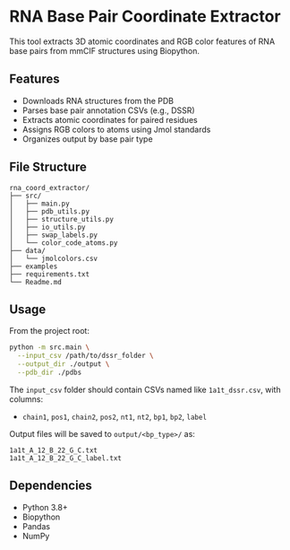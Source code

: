 # RNA Base Pair Coordinate Extractor

This tool extracts 3D atomic coordinates and RGB color features of RNA base pairs from mmCIF structures using Biopython.
## Features

- Downloads RNA structures from the PDB
- Parses base pair annotation CSVs (e.g., DSSR)
- Extracts atomic coordinates for paired residues
- Assigns RGB colors to atoms using Jmol standards
- Organizes output by base pair type

## File Structure

```
rna_coord_extractor/
├── src/
│   ├── main.py
│   ├── pdb_utils.py
│   ├── structure_utils.py
│   ├── io_utils.py
│   ├── swap_labels.py
│   └── color_code_atoms.py
├── data/
│   └── jmolcolors.csv
├── examples
├── requirements.txt
└── Readme.md
```

## Usage

From the project root:

```bash
python -m src.main \
  --input_csv /path/to/dssr_folder \
  --output_dir ./output \
  --pdb_dir ./pdbs
```

The `input_csv` folder should contain CSVs named like `1a1t_dssr.csv`, with columns:
- `chain1`, `pos1`, `chain2`, `pos2`, `nt1`, `nt2`, `bp1`, `bp2`, `label`

Output files will be saved to `output/<bp_type>/` as:

```
1a1t_A_12_B_22_G_C.txt
1a1t_A_12_B_22_G_C_label.txt
```

## Dependencies

- Python 3.8+
- Biopython
- Pandas
- NumPy